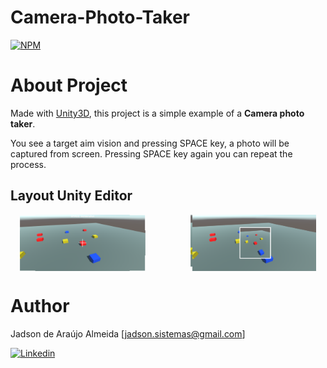 # Camera-Photo-Taker
[![NPM](http://opengamingfoundation.org/img/home_logo1.gif)](http://www.opengamingfoundation.org/ogl.html) 

# About Project

Made with [Unity3D](https://unity.com/ "Unity3D website"), this project is a simple example of a **Camera photo taker**.

You see a target aim vision and pressing SPACE key, a photo will be captured from screen. Pressing SPACE key again you can repeat the process.

## Layout Unity Editor
<div id="banner" style="overflow: hidden; display: flex; justify-content:space-around;">
  <img src="https://github.com/jadinhu/Camera-Photo-Taker/blob/main/Assets/Resources/Screenshot/aaa.png" width="40%"  title="Ready to capture a photo"/> &nbsp &nbsp
  <img src="https://github.com/jadinhu/Camera-Photo-Taker/blob/main/Assets/Resources/Screenshot/bbb.png" width="40%"  title="Photo captured"/>
</div>

# Author

Jadson de Araújo Almeida [jadson.sistemas@gmail.com]

[![Linkedin](https://camo.githubusercontent.com/979453537c5c88c678bf996cd6e871d22a70b66f0b42f5995b193542fa7f7f41/68747470733a2f2f696d672e736869656c64732e696f2f62616467652f2d4c696e6b6564696e2d626c75653f7374796c653d666c61742d737175617265266c6f676f3d4c696e6b6564696e266c6f676f436f6c6f723d7768697465266c696e6b3d68747470733a2f2f7777772e6c696e6b6564696e2e636f6d2f696e2f6a6f616f626f726b732f)](https://www.linkedin.com/in/almeidajadson/) 
